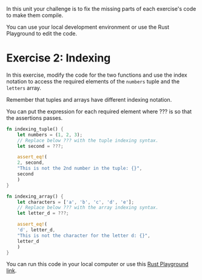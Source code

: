 In this unit your challenge is to fix the missing parts of each exercise's code to make them
compile.

You can use your local development environment or use the Rust Playground to edit the code.

# Exercise 2: Indexing

In this exercise, modify the code for the two functions and use the index notation to access the
required elements of the `numbers` tuple and the `letters` array.

Remember that tuples and arrays have different indexing notation.

You can put the expression for each required element where ??? is so that the assertions passes.

```rust
fn indexing_tuple() {
    let numbers = (1, 2, 3);
    // Replace below ??? with the tuple indexing syntax.
    let second = ???;

    assert_eq!(
	2, second,
	"This is not the 2nd number in the tuple: {}",
	second
    )
}

fn indexing_array() {
    let characters = ['a', 'b', 'c', 'd', 'e'];
    // Replace below ??? with the array indexing syntax.
    let letter_d = ???;

    assert_eq!(
	'd', letter_d,
	"This is not the character for the letter d: {}",
	letter_d
    )
}
```

You can run this code in your local computer or use this [Rust Playground link](https://play.rust-lang.org/?version=stable&mode=debug&edition=2018&gist=2feac2d3023de64774d9633f396bf24f).
